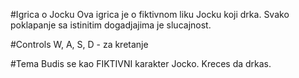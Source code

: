 #Igrica o Jocku
Ova igrica je o fiktivnom liku Jocku koji drka. Svako poklapanje sa istinitim dogadjajima je slucajnost.

#Controls
W, A, S, D - za kretanje

#Tema
Budis se kao FIKTIVNI karakter Jocko. Kreces da drkas.
